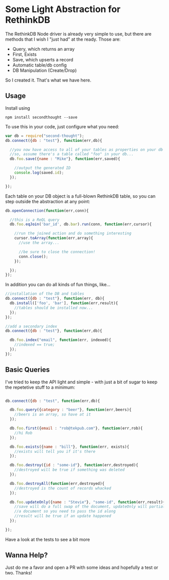 # Some Light Abstraction for RethinkDB

The RethinkDB Node driver is already very simple to use, but there are methods that I wish I "just had" at the ready. Those are:

 - Query, which returns an array
 - First, Exists
 - Save, which upserts a record
 - Automatic table/db config
 - DB Manipulation (Create/Drop)

So I created it. That's what we have here.

## Usage

Install using

```
npm install secondthought --save
```

To use this in your code, just configure what you need:

```javascript
var db = require("second-thought");
db.connect({db : "test"}, function(err,db){

  //you now have access to all of your tables as properties on your db variable:
  //so, assume there's a table called "foo" in your db...
  db.foo.save({name : "Mike"}, function(err,saved){

    //output the generated ID
    console.log(saved.id);
  });

});
```

Each table on your DB object is a full-blown RethinkDB table, so you can step outside the abstraction at any point:

```javascript
db.openConnection(function(err,conn){

  //this is a ReQL query
  db.foo.eqJoin('bar_id', db.bar).run(conn, function(err,cursor){

    //run the joined action and do something interesting
    cursor.toArray(function(err,array){
      //use the array...

      //be sure to close the connection!
      conn.close();
    });

  });
});

```

In addition you can do all kinds of fun things, like...

```javascript
//installation of the DB and tables
db.connect({db : "test"}, function(err, db){
  db.install(['foo', 'bar'], function(err,result){
    //tables should be installed now...
  });
});

//add a secondary index
db.connect({db : "test"}, function(err,db){

  db.foo.index("email", function(err, indexed){
    //indexed == true;
  });
});
```

## Basic Queries
I've tried to keep the API light and simple - with just a bit of sugar to keep the repetetive stuff to a minimum:

```javascript

db.connect({db : "test", function(err,db){

  db.foo.query({category : "beer"}, function(err,beers){
    //beers is an array, so have at it
  });

  db.foo.first({email : "rob@tekpub.com"}, function(err,rob){
    //hi Rob
  });

  db.foo.exists({name : "bill"}, function(err, exists){
    //exists will tell you if it's there
  });

  db.foo.destroy({id : "some-id"}, function(err,destroyed){
    //destroyed will be true if something was deleted
  });

  db.foo.destroyAll(function(err,destroyed){
    //destroyed is the count of records whacked
  });

  db.foo.updateOnly({name : "Stevie"}, "some-id", function(err,result){
    //save will do a full swap of the document, updateOnly will partially update
    //a document so you need to pass the id along
    //result will be true if an update happened
  });

});

```

Have a look at the tests to see a bit more


## Wanna Help?
Just do me a favor and open a PR with some ideas and hopefully a test or two. Thanks!